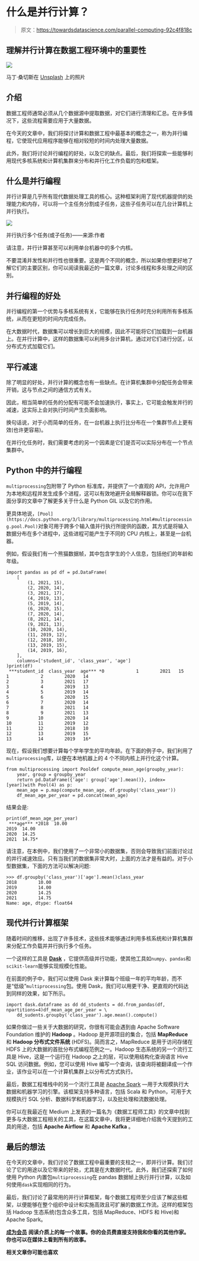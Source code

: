 # 什么是并行计算？

> 原文：<https://towardsdatascience.com/parallel-computing-92c4f818c>

## 理解并行计算在数据工程环境中的重要性

![](img/a508eddba103e0ee9ed4b67327e19653.png)

马丁·桑切斯在 [Unsplash](https://unsplash.com/s/photos/parallel?utm_source=unsplash&utm_medium=referral&utm_content=creditCopyText) 上的照片

## 介绍

数据工程师通常必须从几个数据源中提取数据，对它们进行清理和汇总。在许多情况下，这些流程需要应用于大量数据。

在今天的文章中，我们将探讨计算和数据工程中最基本的概念之一，称为并行编程，它使现代应用程序能够在相对较短的时间内处理大量数据。

此外，我们将讨论并行编程的好处，以及它的缺点。最后，我们将探索一些能够利用现代多核系统和计算机集群来分布和并行化工作负载的包和框架。

## 什么是并行编程

并行计算是几乎所有现代数据处理工具的核心。这种框架利用了现代机器提供的处理能力和内存，可以将一个主任务分割成子任务，这些子任务可以在几台计算机上并行执行。

![](img/0f6b20c4c8709ed255d2cd32932a2264.png)

并行执行多个任务(或子任务)——来源:作者

请注意，并行计算甚至可以利用单台机器中的多个内核。

不要混淆并发性和并行性也很重要。这是两个不同的概念，所以如果你想更好地了解它们的主要区别，你可以阅读我最近的一篇文章，讨论多线程和多处理之间的区别。

[](/multithreading-multiprocessing-python-180d0975ab29)  

## 并行编程的好处

并行编程的第一个优势与多核系统有关，它能够在执行任务时充分利用所有多核系统，从而在更短的时间内完成任务。

在大数据时代，数据集可以增长到巨大的规模，因此不可能将它们加载到一台机器上。在并行计算中，这样的数据集可以利用多台计算机，通过对它们进行分区，以分布式方式加载它们。

## 平行减速

除了明显的好处，并行计算的概念也有一些缺点。在计算机集群中分配任务会带来开销，这与节点之间的通信方式有关。

因此，相当简单的任务的分配有可能不会加速执行，事实上，它可能会触发并行的减速，这实际上会对执行时间产生负面影响。

换句话说，对于小而简单的任务，在一台机器上执行比分布在一个集群节点上更有效(也许更容易)。

在并行化任务时，我们需要考虑的另一个因素是它们是否可以实际分布在一个节点集群中。

## Python 中的并行编程

`multiprocessing`包附带了 Python 标准库，并提供了一个直观的 API，允许用户为本地和远程并发生成多个进程，这可以有效地避开全局解释器锁。你可以在我下面分享的文章中了解更多关于什么是 Python GIL 以及它的作用。

[](/python-gil-e63f18a08c65)  

更具体地说，`[Pool](https://docs.python.org/3/library/multiprocessing.html#multiprocessing.pool.Pool)`对象可用于跨多个输入值并行执行所提供的函数，其方式是将输入数据分布在多个进程中，这些进程可能产生于不同的 CPU 内核上，甚至是一台机器。

例如，假设我们有一个熊猫数据帧，其中包含学生的个人信息，包括他们的年龄和年级。

```
import pandas as pd df = pd.DataFrame(
    [
        (1, 2021, 15),
        (2, 2020, 14),
        (3, 2021, 17),
        (4, 2019, 13),
        (5, 2019, 14),
        (6, 2020, 15),
        (7, 2020, 14),
        (8, 2021, 14),
        (9, 2021, 13),
        (10, 2020, 14),
        (11, 2019, 12),
        (12, 2018, 10),
        (13, 2019, 15),
        (14, 2019, 16),
    ],
    columns=['student_id', 'class_year', 'age']
)print(df)
 ***student_id  class_year  age*** *0            1        2021   15
1            2        2020   14
2            3        2021   17
3            4        2019   13
4            5        2019   14
5            6        2020   15
6            7        2020   14
7            8        2021   14
8            9        2021   13
9           10        2020   14
10          11        2019   12
11          12        2018   10
12          13        2019   15
13          14        2019   16*
```

现在，假设我们想要计算每个学年学生的平均年龄。在下面的例子中，我们利用了`multiprocessing`库，以便在本地机器上的 4 个不同内核上并行化这个计算。

```
from multiprocessing import Pooldef compute_mean_age(groupby_year):
    year, group = groupby_year
    return pd.DataFrame({'age': group['age'].mean()}, index=[year])with Pool(4) as p:
    mean_age = p.map(compute_mean_age, df.groupby('class_year'))
    df_mean_age_per_year = pd.concat(mean_age)
```

结果会是:

```
print(df_mean_age_per_year) 
 ***age*** *2018  10.00
2019  14.00
2020  14.25
2021  14.75*
```

请注意，在本例中，我们使用了一个非常小的数据集，否则会导致我们前面讨论过的并行减速效应。只有当我们的数据集非常大时，上面的方法才是有益的。对于小型数据集，下面的方法可以解决问题:

```
>>> df.groupby('class_year')['age'].mean()class_year
2018        10.00
2019        14.00
2020        14.25
2021        14.75
Name: age, dtype: float64
```

## 现代并行计算框架

随着时间的推移，出现了许多技术，这些技术能够通过利用多核系统和计算机集群来分配工作负载并并行执行多个任务。

一个这样的工具是 [**Dask**](https://dask.org/) ，它提供高级并行功能，使其他工具如`numpy`、`pandas`和`scikit-learn`能够实现规模化性能。

在前面的例子中，我们可以使用 Dask 来计算每个班级一年的平均年龄，而不是“低级”`multiprocessing`包。使用 Dask，我们可以用更干净、更直观的代码达到同样的效果，如下所示。

```
import dask.dataframe as dd dd_students = dd.from_pandas(df, npartitions=4)df_mean_age_per_year = \    
    dd_sudents.groupby('class_year').age.mean().compute()
```

如果你做过一些关于大数据的研究，你很有可能会遇到由 Apache Software Foundation 维护的 **Hadoop** 。Hadoop 是开源项目的集合，包括 **MapReduce** 和 **Hadoop 分布式文件系统** (HDFS)。简而言之，MapReduce 是用于访问存储在 HDFS 上的大数据的首批分布式编程范例之一。Hadoop 生态系统的另一个流行工具是 Hive，这是一个运行在 Hadoop 之上的层，可以使用结构化查询语言 Hive SQL 访问数据。例如，您可以使用 Hive 编写一个查询，该查询将被翻译成一个作业，该作业可以在一个计算机集群上以分布式方式执行。

最后，数据工程堆栈中的另一个流行工具是 [Apache Spark](https://spark.apache.org/) —用于大规模执行大数据和机器学习的引擎。该框架支持多种语言，包括 Scala 和 Python，可用于大规模执行 SQL 分析、数据科学和机器学习，以及批处理和流数据处理。

你可以在我最近在 Medium 上发表的一篇名为《数据工程师工具》的文章中找到更多与大数据工程相关的工具，在这篇文章中，我将更详细地介绍我今天提到的工具的用途，包括 **Apache Airflow** 和 **Apache Kafka** 。

[](/data-engineer-tools-c7e68eed28ad)  

## 最后的想法

在今天的文章中，我们讨论了数据工程中最重要的支柱之一，即并行计算。我们讨论了它的用途以及它带来的好处，尤其是在大数据时代。此外，我们还探索了如何使用 Python 内置包`multiprocessing`在 pandas 数据帧上执行并行计算，以及如何使用`dask`实现相同的行为。

最后，我们讨论了最常用的并行计算框架，每个数据工程师至少应该了解这些框架，以便能够在整个组织中设计和实施高效且可扩展的数据工作流。这样的框架包括 Hadoop 生态系统(包含众多工具，包括 MapReduce、HDFS 和 Hive)和 Apache Spark。

[**成为会员**](https://gmyrianthous.medium.com/membership) **阅读介质上的每一个故事。你的会员费直接支持我和你看的其他作家。你也可以在媒体上看到所有的故事。**

[](https://gmyrianthous.medium.com/membership)  

**相关文章你可能也喜欢**

[](/requirements-vs-setuptools-python-ae3ee66e28af)  [](/star-schema-924b995a9bdf)  [](https://betterprogramming.pub/kafka-cli-commands-1a135a4ae1bd) 